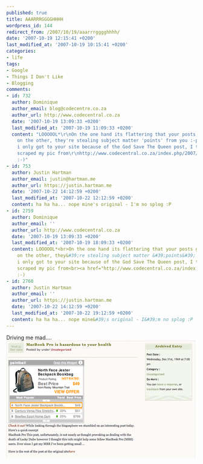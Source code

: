 ```yaml
---
published: true
title: AAARRRGGGGHHHH
wordpress_id: 144
redirect_from: /2007/10/19/aaarrrgggghhhh/
date: '2007-10-19 12:15:41 +0200'
last_modified_at: '2007-10-19 10:15:41 +0200'
categories:
- life
tags:
- Google
- Things I Don't Like
- Blogging
comments:
- id: 732
  author: Dominique
  author_email: blog@codecentre.co.za
  author_url: http://www.codecentral.co.za
  date: '2007-10-19 13:09:33 +0200'
  last_modified_at: '2007-10-19 11:09:33 +0200'
  content: "LOOOOOL*\r\nOn the one hand its flattering that your posts get scraped,
    on the other, they're stealing subject matter 'points' from you :-p\r\n\r\nhey,
    i only got to your site because of the God Save The Queen post, I thought you
    scraped my pic from\r\nhttp://www.codecentral.co.za/index.php/2007/10/18/this-is-what-sa-gonna-do-to-england-on-saturday/\r\n\r\npffft
    :-)"
- id: 753
  author: Justin Hartman
  author_email: justin@hartman.me
  author_url: https://justin.hartman.me
  date: '2007-10-22 14:12:59 +0200'
  last_modified_at: '2007-10-22 12:12:59 +0200'
  content: ha ha ha... nope mine's original - I'm no splog :P
- id: 2759
  author: Dominique
  author_email: ''
  author_url: http://www.codecentral.co.za
  date: '2007-10-19 13:09:33 +0200'
  last_modified_at: '2007-10-19 18:09:33 +0200'
  content: LOOOOOL*<br>On the one hand its flattering that your posts get scraped,
    on the other, they&#39;re stealing subject matter &#39;points&#39; from you :-p<br><br>hey,
    i only got to your site because of the God Save The Queen post, I thought you
    scraped my pic from<br><a href="http://www.codecentral.co.za/index.php/2007/10/18/this-is-what-sa-gonna-do-to-england-on-saturday/">http://www.codecentral.co.za/index.php/2007/10/...</a><br><br>pffft
    :-)
- id: 2760
  author: Justin Hartman
  author_email: ''
  author_url: https://justin.hartman.me
  date: '2007-10-22 14:12:59 +0200'
  last_modified_at: '2007-10-22 19:12:59 +0200'
  content: ha ha ha... nope mine&#39;s original - I&#39;m no splog :P
---
```

Driving me mad....
<img src='/assets/images/uploads/2007/10/splogs.png' alt='Splog Attack' />
